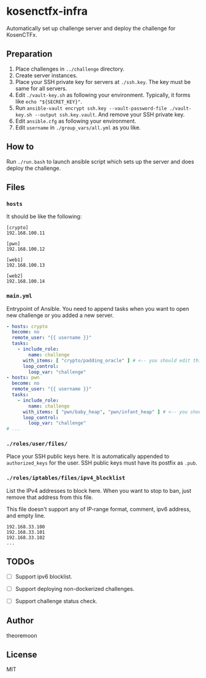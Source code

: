 # kosenctfx-infra

Automatically set up challenge server and deploy the challenge for KosenCTFx.

## Preparation

1. Place challenges in `../challenge` directory.
1. Create server instances.
1. Place your SSH private key for servers at `./ssh.key`. The key must be same for all servers.
1. Edit `./vault-key.sh` as following your environment. Typically, it forms like `echo "${SECRET_KEY}"`.
1. Run `ansible-vault encrypt ssh.key --vault-password-file ./vault-key.sh --output ssh.key.vault`. And remove your SSH private key.
1. Edit `ansible.cfg` as following your environment.
1. Edit `username` in `./group_vars/all.yml` as you like.

## How to

Run `./run.bash` to launch ansible script which sets up the server and does deploy the challenge.


## Files

### `hosts`

It should be like the following:

```
[crypto]
192.168.100.11

[pwn]
192.168.100.12

[web1]
192.168.100.13

[web2]
192.168.100.14
```

### `main.yml`

Entrypoint of Ansible. You need to append tasks when you want to open new challenge or you added a new server.

```yaml
- hosts: crypto
  become: no
  remote_user: "{{ username }}"
  tasks:
    - include_role:
        name: challenge
      with_items: [ "crypto/padding_oracle" ] # <-- you should edit this path
      loop_control:
        loop_var: "challenge"
- hosts: pwn
  become: no
  remote_user: "{{ username }}"
  tasks:
    - include_role:
        name: challenge
      with_items: [ "pwn/baby_heap", "pwn/infant_heap" ] # <-- you should edit this path
      loop_control:
        loop_var: "challenge"
# ...
```

### `./roles/user/files/`

Place your SSH public keys here. It is automatically appended to `authorized_keys` for the user. SSH public keys must have its postfix as `.pub`.

### `./roles/iptables/files/ipv4_blocklist`

List the IPv4 addresses to block here. When you want to stop to ban, just remove that address from this file.

This file doesn't support any of IP-range format, comment, ipv6 address, and empty line.

```
192.168.33.100
192.168.33.101
192.168.33.102
...
```

## TODOs

- [ ] Support ipv6 blocklist.
- [ ] Support deploying non-dockerized challenges.
- [ ] Support challenge status check.


## Author

theoremoon

## License

MIT
